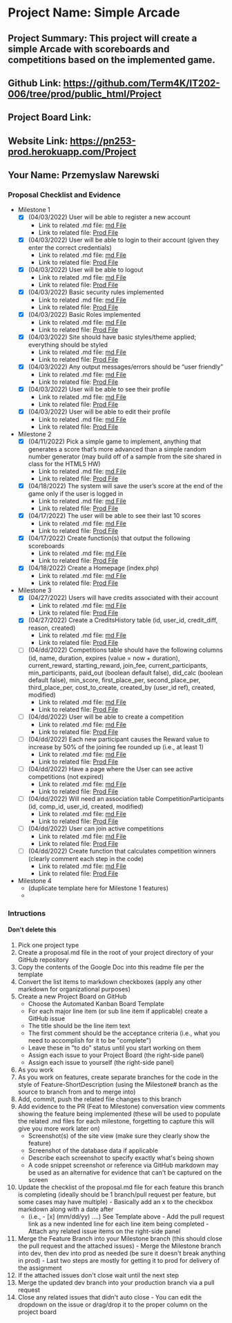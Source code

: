 # Project Name: Simple Arcade
## Project Summary: This project will create a simple Arcade with scoreboards and competitions based on the implemented game.
## Github Link: https://github.com/Term4K/IT202-006/tree/prod/public_html/Project
## Project Board Link: 
## Website Link: https://pn253-prod.herokuapp.com/Project
## Your Name: Przemyslaw Narewski

<!-- Line item / Feature template (use this for each bullet point) -- DO NOT DELETE THIS SECTION


- [ ] \(mm/dd/yyyy of completion) Feature Title (from the proposal bullet point, if it's a sub-point indent it properly)
  -  Link to related .md file: [Link Name](link url)

 End Line item / Feature Template -- DO NOT DELETE THIS SECTION --> 
 
 
### Proposal Checklist and Evidence

- Milestone 1
    - [X] \(04/03/2022) User will be able to register a new account
        -  Link to related .md file: [md File](https://github.com/Term4K/IT202-006/blob/Milestone1/public_html/Project/milestone1.md)
        -  Link to related file: [Prod File](https://pn253-prod.herokuapp.com/Project/register.php)  
    - [X] \(04/03/2022) User will be able to login to their account (given they enter the correct credentials)
        -  Link to related .md file: [md File](https://github.com/Term4K/IT202-006/blob/Milestone1/public_html/Project/milestone1.md) 
        -  Link to related file: [Prod File](https://pn253-prod.herokuapp.com/Project/login.php)
    - [X] \(04/03/2022) User will be able to logout
        -  Link to related .md file: [md File](https://github.com/Term4K/IT202-006/blob/Milestone1/public_html/Project/milestone1.md) 
        -  Link to related file: [Prod File](https://pn253-prod.herokuapp.com/Project/logout.php)
    - [X] \(04/03/2022) Basic security rules implemented
        -  Link to related .md file: [md File](https://github.com/Term4K/IT202-006/blob/Milestone1/public_html/Project/milestone1.md) 
        -  Link to related file: [Prod File](https://pn253-prod.herokuapp.com/Project/home.php)
    - [X] \(04/03/2022) Basic Roles implemented
        -  Link to related .md file: [md File](https://github.com/Term4K/IT202-006/blob/Milestone1/public_html/Project/milestone1.md)
        -  Link to related file: [Prod File](https://pn253-prod.herokuapp.com/Project/admin/assign_roles.php) 
    - [X] \(04/03/2022) Site should have basic styles/theme applied; everything should be styled
        -  Link to related .md file: [md File](https://github.com/Term4K/IT202-006/blob/Milestone1/public_html/Project/milestone1.md)
        -  Link to related file: [Prod File](https://pn253-prod.herokuapp.com/Project/login.php) 
    - [X] \(04/03/2022) Any output messages/errors should be “user friendly”
        -  Link to related .md file: [md File](https://github.com/Term4K/IT202-006/blob/Milestone1/public_html/Project/milestone1.md) 
        -  Link to related file: [Prod File](https://pn253-prod.herokuapp.com/Project/register.php)
    - [X] \(04/03/2022) User will be able to see their profile
        -  Link to related .md file: [md File](https://github.com/Term4K/IT202-006/blob/Milestone1/public_html/Project/milestone1.md) 
        -  Link to related file: [Prod File](https://pn253-prod.herokuapp.com/Project/profile.php)
    - [X] \(04/03/2022) User will be able to edit their profile
        -  Link to related .md file: [md File](https://github.com/Term4K/IT202-006/blob/Milestone1/public_html/Project/milestone1.md) 
        -  Link to related file: [Prod File](https://pn253-prod.herokuapp.com/Project/profile.php)
- Milestone 2
    - [X] \(04/11/2022) Pick a simple game to implement, anything that generates a score that’s more advanced than a simple random number generator (may build off of a sample from the site shared in class for the HTML5 HW)
        -  Link to related .md file: [md File](https://github.com/Term4K/IT202-006/blob/Milestone2/public_html/Project/milestone2.md)
        -  Link to related file: [Prod File](https://pn253-prod.herokuapp.com/Project/game.php)  
    - [X] \(04/18/2022) The system will save the user’s score at the end of the game only if the user is logged in
        -  Link to related .md file: [md File](https://github.com/Term4K/IT202-006/blob/Milestone2/public_html/Project/milestone2.md) 
        -  Link to related file: [Prod File](https://pn253-prod.herokuapp.com/Project/game.php)
    - [X] \(04/17/2022) The user will be able to see their last 10 scores
        -  Link to related .md file: [md File](https://github.com/Term4K/IT202-006/blob/Milestone2/public_html/Project/milestone2.md) 
        -  Link to related file: [Prod File](https://pn253-prod.herokuapp.com/Project/profile.php)
    - [X] \(04/17/2022) Create function(s) that output the following scoreboards
        -  Link to related .md file: [md File](https://github.com/Term4K/IT202-006/blob/Milestone2/public_html/Project/milestone2.md) 
        -  Link to related file: [Prod File](https://pn253-prod.herokuapp.com/Project/home.php)
    - [X] \(04/18/2022) Create a Homepage (index.php)
        -  Link to related .md file: [md File](https://github.com/Term4K/IT202-006/blob/Milestone2/public_html/Project/milestone2.md)
        -  Link to related file: [Prod File](https://pn253-prod.herokuapp.com/Project/home.php) 
- Milestone 3
    - [X] \(04/27/2022) Users will have credits associated with their account
        -  Link to related .md file: [md File](Link)
        -  Link to related file: [Prod File](Link)
    - [X] \(04/27/2022) Create a CreditsHistory table (id, user_id, credit_diff, reason, created)
        -  Link to related .md file: [md File](Link)
        -  Link to related file: [Prod File](Link)
    - [ ] \(04/dd/2022) Competitions table should have the following columns (id, name, duration, expires (value = now + duration), current_reward, starting_reward, join_fee, current_participants, min_participants, paid_out (boolean default false), did_calc (boolean default false), min_score, first_place_per, second_place_per, third_place_per, cost_to_create, created_by (user_id ref), created, modified)
        -  Link to related .md file: [md File](Link)
        -  Link to related file: [Prod File](Link)
    - [ ] \(04/dd/2022) User will be able to create a competition
        -  Link to related .md file: [md File](Link)
        -  Link to related file: [Prod File](Link)
    - [ ] \(04/dd/2022) Each new participant causes the Reward value to increase by 50% of the joining fee rounded up (i.e., at least 1)
        -  Link to related .md file: [md File](Link)
        -  Link to related file: [Prod File](Link)
    - [ ] \(04/dd/2022) Have a page where the User can see active competitions (not expired)
        -  Link to related .md file: [md File](Link)
        -  Link to related file: [Prod File](Link)
    - [ ] \(04/dd/2022) Will need an association table CompetitionParticipants (id, comp_id, user_id, created, modified)
        -  Link to related .md file: [md File](Link)
        -  Link to related file: [Prod File](Link)
    - [ ] \(04/dd/2022) User can join active competitions
        -  Link to related .md file: [md File](Link)
        -  Link to related file: [Prod File](Link)
    - [ ] \(04/dd/2022) Create function that calculates competition winners (clearly comment each step in the code)
        -  Link to related .md file: [md File](Link)
        -  Link to related file: [Prod File](Link)
- Milestone 4
  - (duplicate template here for Milestone 1 features)
  - 
### Intructions
#### Don't delete this
1. Pick one project type
2. Create a proposal.md file in the root of your project directory of your GitHub repository
3. Copy the contents of the Google Doc into this readme file per the template
4. Convert the list items to markdown checkboxes (apply any other markdown for organizational purposes)
5. Create a new Project Board on GitHub
   - Choose the Automated Kanban Board Template
   - For each major line item (or sub line item if applicable) create a GitHub issue
   - The title should be the line item text
   - The first comment should be the acceptance criteria (i.e., what you need to accomplish for it to be "complete")
   - Leave these in "to do" status until you start working on them
   - Assign each issue to your Project Board (the right-side panel)
   - Assign each issue to yourself (the right-side panel)
6. As you work
  1. As you work on features, create separate branches for the code in the style of Feature-ShortDescription (using the Milestone# branch as the source to branch from and to merge into)
  2. Add, commit, push the related file changes to this branch
  3. Add evidence to the PR (Feat to Milestone) conversation view comments showing the feature being implemented (these will be used to populate the related .md files for each milestone, forgetting to capture this will give you more work later on)
     - Screenshot(s) of the site view (make sure they clearly show the feature)
     - Screenshot of the database data if applicable
     - Describe each screenshot to specify exactly what's being shown
     - A code snippet screenshot or reference via GitHub markdown may be used as an alternative for evidence that can't be captured on the screen
  4. Update the checklist of the proposal.md file for each feature this branch is completing (ideally should be 1 branch/pull request per feature, but some cases may have multiple)
    - Basically add an x to the checkbox markdown along with a date after
      - (i.e.,   - [x] (mm/dd/yy) ....) See Template above
    - Add the pull request link as a new indented line for each line item being completed
    - Attach any related issue items on the right-side panel
  5. Merge the Feature Branch into your Milestone branch (this should close the pull request and the attached issues)
    - Merge the Milestone branch into dev, then dev into prod as needed (be sure it doesn't break anything in prod)
    - Last two steps are mostly for getting it to prod for delivery of the assignment 
  7. If the attached issues don't close wait until the next step
  8. Merge the updated dev branch into your production branch via a pull request
  9. Close any related issues that didn't auto close
    - You can edit the dropdown on the issue or drag/drop it to the proper column on the project board